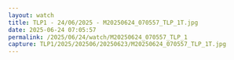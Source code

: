 ```yaml
---
layout: watch
title: TLP1 - 24/06/2025 - M20250624_070557_TLP_1T.jpg
date: 2025-06-24 07:05:57
permalink: /2025/06/24/watch/M20250624_070557_TLP_1
capture: TLP1/2025/202506/20250623/M20250624_070557_TLP_1T.jpg
---
```

